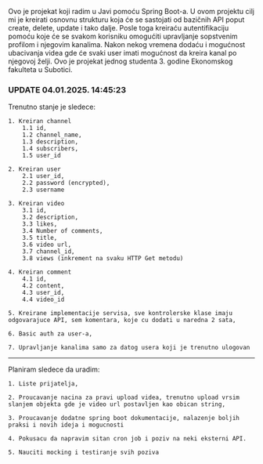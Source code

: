 Ovo je projekat koji radim u Javi pomoću Spring Boot-a. 
U ovom projektu cilj mi je kreirati osnovnu strukturu koja će se sastojati od bazičnih API poput create, delete, update i tako dalje. 
Posle toga kreiraću autentifikaciju pomoću koje će se svakom korisniku omogućiti upravljanje sopstvenim profilom i njegovim kanalima. 
Nakon nekog vremena dodaću i mogućnost ubacivanja videa gde će svaki user imati mogućnost da kreira kanal po njegovoj želji.
Ovo je projekat jednog studenta 3. godine Ekonomskog fakulteta u Subotici.

### UPDATE 04.01.2025. 14:45:23 ###

Trenutno stanje je sledece:

    1. Kreiran channel 
        1.1 id,
        1.2 channel_name,
        1.3 description,
        1.4 subscribers,
        1.5 user_id

    2. Kreiran user
        2.1 user_id,
        2.2 password (encrypted),
        2.3 username

    3. Kreiran video
        3.1 id,
        3.2 description,
        3.3 likes,
        3.4 Number of comments,
        3.5 title,
        3.6 video url,
        3.7 channel_id,
        3.8 views (inkrement na svaku HTTP Get metodu)

    4. Kreiran comment
        4.1 id,
        4.2 content,
        4.3 user_id,
        4.4 video_id

    5. Kreirane implementacije servisa, sve kontrolerske klase imaju odgovarajuce API, sem komentara, koje cu dodati u naredna 2 sata,

    6. Basic auth za user-a,

    7. Upravljanje kanalima samo za datog usera koji je trenutno ulogovan

--------------------------------------------------------------------------------------------------------------------------------------

Planiram sledece da uradim:

    1. Liste prijatelja,

    2. Proucavanje nacina za pravi upload videa, trenutno upload vrsim slanjem objekta gde je video url postavljen kao obican string,

    3. Proucavanje dodatne spring boot dokumentacije, nalazenje boljih praksi i novih ideja i mogucnosti

    4. Pokusacu da napravim sitan cron job i poziv na neki eksterni API.

    5. Nauciti mocking i testiranje svih poziva
